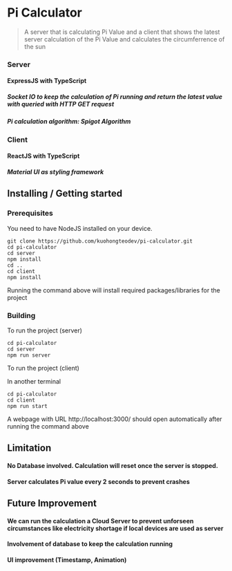 # Pi Calculator

> A server that is calculating Pi Value and a client that shows the latest server calculation of the Pi Value and calculates the circumferrence of the sun

### Server

#### ExpressJS with TypeScript
##### Socket IO to keep the calculation of Pi running and return the latest value with queried with HTTP GET request
##### Pi calculation algorithm: Spigot Algorithm

### Client

#### ReactJS with TypeScript
##### Material UI as styling framework

## Installing / Getting started

### Prerequisites

You need to have NodeJS installed on your device.

```shell
git clone https://github.com/kuohongteodev/pi-calculator.git
cd pi-calculator
cd server
npm install
cd ..
cd client
npm install
```

Running the command above will install required packages/libraries for the project

### Building

To run the project (server)

```shell
cd pi-calculator
cd server
npm run server
```

To run the project (client)

In another terminal

```shell
cd pi-calculator
cd client
npm run start
```

A webpage with URL http://localhost:3000/ should open automatically after running the command above

## Limitation

#### No Database involved. Calculation will reset once the server is stopped.
#### Server calculates Pi value every 2 seconds to prevent crashes

## Future Improvement

#### We can run the calculation a Cloud Server to prevent unforseen circumstances like electricity shortage if local devices are used as server
#### Involvement of database to keep the calculation running 
#### UI improvement (Timestamp, Animation)
